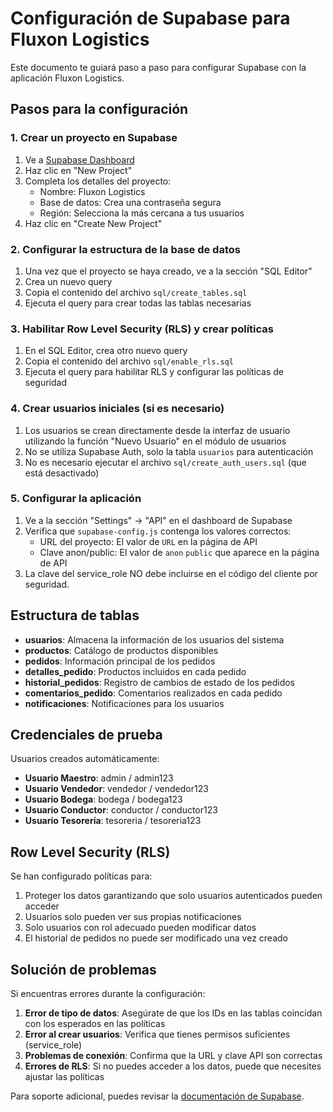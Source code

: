 # Configuración de Supabase para Fluxon Logistics

Este documento te guiará paso a paso para configurar Supabase con la aplicación Fluxon Logistics.

## Pasos para la configuración

### 1. Crear un proyecto en Supabase

1. Ve a [Supabase Dashboard](https://app.supabase.io/)
2. Haz clic en "New Project"
3. Completa los detalles del proyecto:
   - Nombre: Fluxon Logistics
   - Base de datos: Crea una contraseña segura
   - Región: Selecciona la más cercana a tus usuarios
4. Haz clic en "Create New Project"

### 2. Configurar la estructura de la base de datos

1. Una vez que el proyecto se haya creado, ve a la sección "SQL Editor"
2. Crea un nuevo query
3. Copia el contenido del archivo `sql/create_tables.sql`
4. Ejecuta el query para crear todas las tablas necesarias

### 3. Habilitar Row Level Security (RLS) y crear políticas

1. En el SQL Editor, crea otro nuevo query
2. Copia el contenido del archivo `sql/enable_rls.sql`
3. Ejecuta el query para habilitar RLS y configurar las políticas de seguridad

### 4. Crear usuarios iniciales (si es necesario)

1. Los usuarios se crean directamente desde la interfaz de usuario utilizando la función "Nuevo Usuario" en el módulo de usuarios
2. No se utiliza Supabase Auth, solo la tabla `usuarios` para autenticación
3. No es necesario ejecutar el archivo `sql/create_auth_users.sql` (que está desactivado)

### 5. Configurar la aplicación

1. Ve a la sección "Settings" → "API" en el dashboard de Supabase
2. Verifica que `supabase-config.js` contenga los valores correctos:
   - URL del proyecto: El valor de `URL` en la página de API
   - Clave anon/public: El valor de `anon` `public` que aparece en la página de API
3. La clave del service_role NO debe incluirse en el código del cliente por seguridad.

## Estructura de tablas

- **usuarios**: Almacena la información de los usuarios del sistema
- **productos**: Catálogo de productos disponibles
- **pedidos**: Información principal de los pedidos
- **detalles_pedido**: Productos incluidos en cada pedido
- **historial_pedidos**: Registro de cambios de estado de los pedidos
- **comentarios_pedido**: Comentarios realizados en cada pedido
- **notificaciones**: Notificaciones para los usuarios

## Credenciales de prueba

Usuarios creados automáticamente:

- **Usuario Maestro**: admin / admin123
- **Usuario Vendedor**: vendedor / vendedor123
- **Usuario Bodega**: bodega / bodega123
- **Usuario Conductor**: conductor / conductor123
- **Usuario Tesorería**: tesoreria / tesoreria123

## Row Level Security (RLS)

Se han configurado políticas para:

1. Proteger los datos garantizando que solo usuarios autenticados pueden acceder
2. Usuarios solo pueden ver sus propias notificaciones
3. Solo usuarios con rol adecuado pueden modificar datos
4. El historial de pedidos no puede ser modificado una vez creado

## Solución de problemas

Si encuentras errores durante la configuración:

1. **Error de tipo de datos**: Asegúrate de que los IDs en las tablas coincidan con los esperados en las políticas
2. **Error al crear usuarios**: Verifica que tienes permisos suficientes (service_role)
3. **Problemas de conexión**: Confirma que la URL y clave API son correctas
4. **Errores de RLS**: Si no puedes acceder a los datos, puede que necesites ajustar las políticas

Para soporte adicional, puedes revisar la [documentación de Supabase](https://supabase.com/docs).